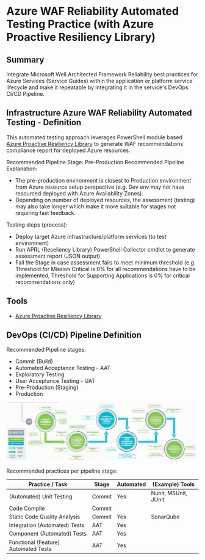 # Azure WAF Reliability Automated Testing Practice (with Azure Proactive Resiliency Library)

## Summary

Integrate Microsoft Well Architected Framework Reliability best practices for Azure Services (Service Guides) within the application or platform service lifecycle and make it repeatable by integrating it in the service's DevOps CI/CD Pipeline.

## Infrastructure Azure WAF Reliability Automated Testing - Definition

This automated testing approach leverages PowerShell module based [Azure Proactive Resiliency Library](https://azure.github.io/Azure-Proactive-Resiliency-Library-v2/tools/) to generate WAF recommendations compliance report for deployed Azure resources.

Recommended Pipeline Stage: Pre-Production
Recommended Pipeline Explanation: 
- The pre-production environment is closest to Production environment from Azure resource setup perspective (e.g. Dev env may not have resourced deployed with Azure Availability Zones). 
- Depending on number of deployed resources, the assessment (testing) may also take longer which make it more suitable for stages not requiring fast feedback. 
 
Testing steps (process):
- Deploy target Azure infrastructure/platform services (to test environment)
- Run APRL (Reseliency Library) PowerShell Collector cmdlet to generate assessment report (JSON output)
- Fail the Stage in case assessment fails to meet minimum threshold (e.g. Threshold for Mission Critical is 0% for all recommendations have to be implemented, Threshold for Supporting Applications is 0% for critical recommendations only) 

## Tools

- [Azure Proactive Resiliency Library](https://azure.github.io/Azure-Proactive-Resiliency-Library-v2/tools/)

## DevOps (CI/CD) Pipeline Definition

Recommended Pipeline stages:
- Commit (Build)
- Automated Acceptance Testing - AAT
- Exploratory Testing
- User Acceptance Testing - UAT
- Pre-Production (Staging)
- Production

![alt text](image.png)

Recommended practices per pipeline stage:

| Practice / Task                      | Stage  | Automated | (Example) Tools      |
| ------------------------------------ | ------ | --------- | -------------------- |
| (Automated) Unit Testing             | Commit | Yes       | Nunit, MSUnit, JUnit |
| Code Compile                         | Commit |           |                      |
| Static Code Quality Analysis         | Commit | Yes       | SonarQube            |
| Integration (Automated) Tests        | AAT    | Yes       |                      |
| Component (Automated) Tests          | AAT    | Yes       |                      |
| Functional (Feature) Automated Tests | AAT    | Yes       |                      |

